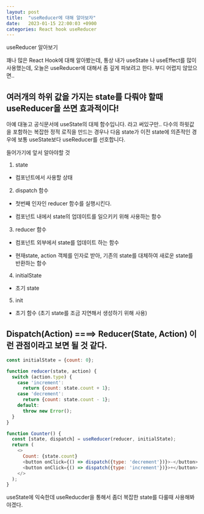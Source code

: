 ```yaml
---
layout: post
title:  "useReducer에 대해 알아보자"
date:   2023-01-15 22:00:03 +0900
categories: React hook useReducer 
---
```


useReducer 알아보기

꽤나 많은 React Hook에 대해 알아봤는데, 통상 내가 useState 나 useEffect를 많이 사용했는데,
오늘은 useReducer에 대해서 좀 깊게 파보려고 한다. 부디 어렵지 않았으면..


## 여러개의 하위 값을 가지는 state를 다뤄야 할때 useReducer을 쓰면 효과적이다!
아예 대놓고 공식문서에 useState의 대체 함수입니다. 라고 써있구만..
다수의 하윗값을 포함하는 복잡한 정적 로직을 만드는 경우나 다음 state가 이전 state에 의존적인 경우에 보통 useState보다 useReducer를 선호합니다.

들어가기에 앞서 알아야할 것 
1. state

- 컴포넌트에서 사용할 상태

2. dispatch 함수

- 첫번째 인자인 reducer 함수를 실행시킨다.

- 컴포넌트 내에서 state의 업데이트를 일으키키 위해 사용하는 함수

3. reducer 함수

- 컴포넌트 외부에서 state를 업데이트 하는 함수

- 현재state, action 객체를 인자로 받아, 기존의 state를 대체하여 새로운 state를 반환하는 함수

4. initialState

- 초기 state

5. init

- 초기 함수 (초기 state를 조금 지연해서 생성하기 위해 사용)

## Dispatch(Action) ====> Reducer(State, Action) 이런 관점이라고 보면 될 것 같다.
```javascript
const initialState = {count: 0};

function reducer(state, action) {
  switch (action.type) {
    case 'increment':
      return {count: state.count + 1};
    case 'decrement':
      return {count: state.count - 1};
    default:
      throw new Error();
  }
}

function Counter() {
  const [state, dispatch] = useReducer(reducer, initialState);
  return (
    <>
      Count: {state.count}
      <button onClick={() => dispatch({type: 'decrement'})}>-</button>
      <button onClick={() => dispatch({type: 'increment'})}>+</button>
    </>
  );
}
```

useState에 익숙한데 useReducder을 통해서 좀더 복잡한 state를 다룰때 사용해봐야겠다.

